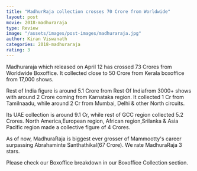 ```yaml
---
title: "MadhurRaja collection crosses 70 Crore from Worldwide"
layout: post
movie: 2018-madhuraraja
type: Review
image: "/assets/images/post-images/madhuraraja.jpg"
author: Kiran Viswanath
categories: 2018-madhuraraja
rating: 3
---
```


Madhuraraja which released on April 12 has crossed 73 Crores from Worldwide Boxoffice. 
It collected close to 50 Crore from Kerala boxoffice from 17,000 shows. 

Rest of India figure is around 5.1 Crore from Rest Of Indiafrom 3000+ shows with around 2 Crore coming from Karnataka region. 
It collected 1 Cr from Tamilnaadu, while around 2 Cr from Mumbai, Delhi & other North circuits. 

Its UAE collection is around 9.1 Cr, while rest of GCC region collected 5.2 Crores. North America,European region,
African region,Srilanka & Asia Pacific region made a collective figure of 4 Crores.

As of now, MadhuraRaja is biggest ever grosser of Mammootty's career surpassing Abrahaminte Santhathikal(67 Crore).
We rate MadhuraRaja 3 stars.

Please check our Boxoffice breakdown in our Boxoffice Collection section.
